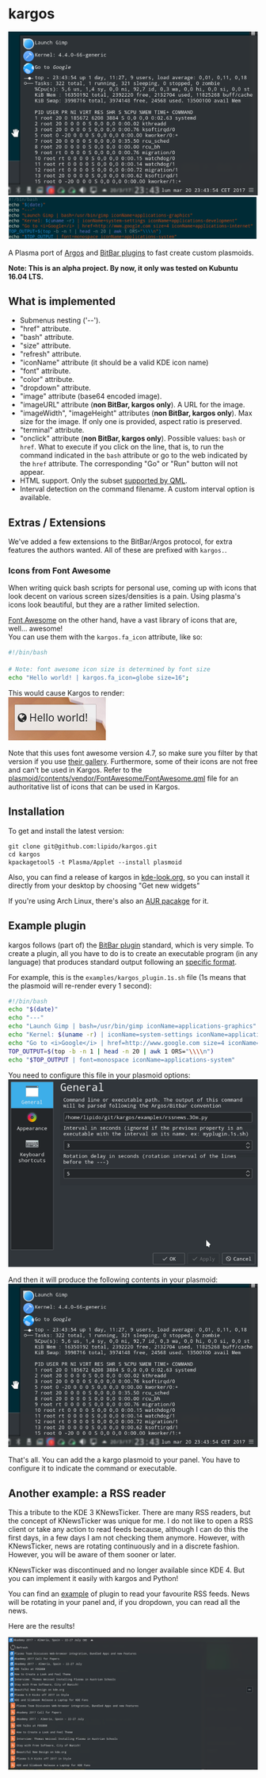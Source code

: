 # kargos

![kargos logo](kargos-logo.png "kargos logo")

A Plasma port of [Argos](https://github.com/p-e-w/argos/blob/master/README.md) and [BitBar plugins](https://github.com/matryer/bitbar-plugins) to fast create
custom plasmoids.

**Note: This is an alpha project. By now, it only was tested on Kubuntu 16.04 LTS.**

## What is implemented

- Submenus nesting ('--').
- "href" attribute.
- "bash" attribute.
- "size" attribute.
- "refresh" attribute.
- "iconName" attribute (it should be a valid KDE icon name)
- "font" attribute.
- "color" attribute.
- "dropdown" attribute.
- "image" attribute (base64 encoded image).
- "imageURL" attribute (**non BitBar, kargos only**). A URL for the image.
- "imageWidth", "imageHeight" attributes (**non BitBar, kargos only**). Max size for
  the image. If only one is provided, aspect ratio is preserved.
- "terminal" attribute.
- "onclick" attribute (**non BitBar, kargos only**). Possible values: `bash` or `href`. What to execute if you click on the line, that is,
  to run the command indicated in the `bash` attribute or go to the web indicated by the `href` attribute. The corresponding "Go" or "Run"
  button will not appear.
- HTML support. Only the subset [supported by QML](http://doc.qt.io/qt-5/richtext-html-subset.html).
- Interval detection on the command filename. A custom interval option is available.

## Extras / Extensions

We've added a few extensions to the BitBar/Argos protocol, for extra features the authors wanted.
All of these are prefixed with `kargos.`.

### Icons from Font Awesome

When writing quick bash scripts for personal use, coming up with icons that look decent on various screen sizes/densities is a pain.
Using plasma's icons look beautiful, but they are a rather limited selection.

[Font Awesome](https://fontawesome.com/v4.7.0/icons/) on the other hand, have a vast library of icons that are, well... awesome!  
You can use them with the `kargos.fa_icon` attribute, like so:

```bash
#!/bin/bash

# Note: font awesome icon size is determined by font size
echo "Hello world! | kargos.fa_icon=globe size=16";
```
This would cause Kargos to render:  
![Kargos examples/font-awesome.sh screenshot](examples/font_awesome.png)

Note that this uses font awesome version 4.7, so make sure you filter by that version if you use [their gallery](https://fontawesome.com/v4.7.0/icons/). Furthermore, some of their icons are not free and can't be used in Kargos.
Refer to the [plasmoid/contents/vendor/FontAwesome/FontAwesome.qml](plasmoid/contents/vendor/FontAwesome/FontAwesome.qml) file for an authoritative list of icons that can be used in Kargos.


## Installation

To get and install the latest version:

```
git clone git@github.com:lipido/kargos.git
cd kargos
kpackagetool5 -t Plasma/Applet --install plasmoid

```

Also, you can find a release of kargos in [kde-look.org](https://store.kde.org/p/1173112/), 
so you can install it directly from your desktop by choosing "Get new widgets"

If you're using Arch Linux, there's also an [AUR pacakge](https://aur.archlinux.org/packages/plasma5-applets-kargos-git/) for it.

## Example plugin
kargos follows (part of) the [BitBar plugin](https://github.com/matryer/bitbar-plugins)
standard, which is very simple. To create a plugin, all you have to do is to create
an executable program (in any language) that produces standard output following
an [specific format](https://github.com/matryer/bitbar#plugin-api).

For example, this is the `examples/kargos_plugin.1s.sh` file (1s means that the plasmoid will re-render
every 1 second):

```bash
#!/bin/bash
echo "$(date)"
echo "---"
echo "Launch Gimp | bash=/usr/bin/gimp iconName=applications-graphics"
echo "Kernel: $(uname -r) | iconName=system-settings iconName=applications-development"
echo "Go to <i>Google</i> | href=http://www.google.com size=4 iconName=applications-internet" 
TOP_OUTPUT=$(top -b -n 1 | head -n 20 | awk 1 ORS="\\\\n")
echo "$TOP_OUTPUT | font=monospace iconName=applications-system"
```

You need to configure this file in your plasmoid options:
![kargos options panel](kargos-options.png "kargos options panel")


And then it will produce the following contents in your plasmoid:
![kargos example plasmoid](kargos-example.png "kargos example plasmoid")

That's all. You can add the a kargo plasmoid to your panel. You have to configure 
it to indicate the command or executable.

## Another example: a RSS reader
This a tribute to the KDE 3 KNewsTicker. There are many RSS readers, but the
concept of KNewsTicker was unique for me. I do not like to open a RSS client
or take any action to read feeds because, although I can do this the first days,
in a few days I am not checking them anymore. However, with KNewsTicker, news are
rotating continuously and in a discrete fashion. However, you will be aware of them
sooner or later.

KNewsTicker was discontinued and no longer available since KDE 4. But you can
implement it easily with kargos and Python!

You can find an [example](examples/rssnews.30m.py) of plugin to read your 
favourite RSS feeds. News will be rotating in your panel and, if you dropdown,
you can read all the news.

Here are the results!

![kargos RSS plugin](kargos-rss-example.png "kargos options panel")

